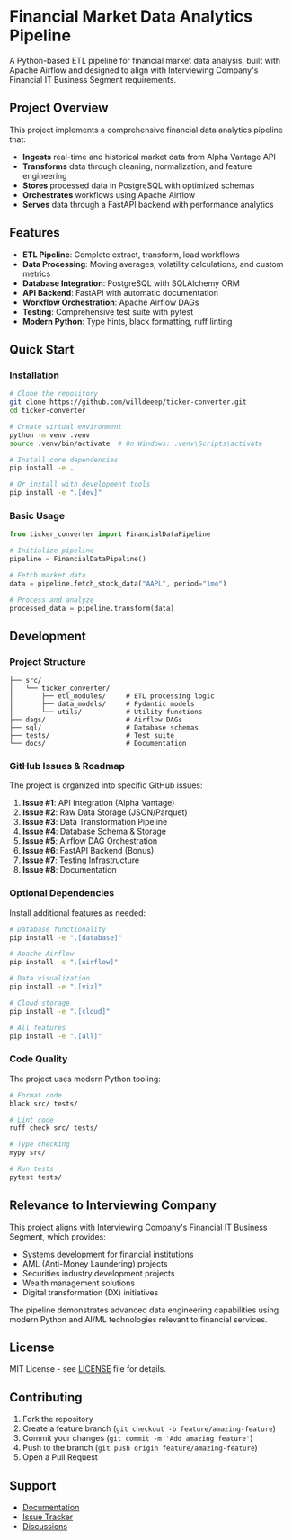 # Financial Market Data Analytics Pipeline

A Python-based ETL pipeline for financial market data analysis, built with Apache Airflow and designed to align with Interviewing Company's Financial IT Business Segment requirements.

## Project Overview

This project implements a comprehensive financial data analytics pipeline that:

- **Ingests** real-time and historical market data from Alpha Vantage API
- **Transforms** data through cleaning, normalization, and feature engineering
- **Stores** processed data in PostgreSQL with optimized schemas
- **Orchestrates** workflows using Apache Airflow
- **Serves** data through a FastAPI backend with performance analytics

## Features

- **ETL Pipeline**: Complete extract, transform, load workflows
- **Data Processing**: Moving averages, volatility calculations, and custom metrics
- **Database Integration**: PostgreSQL with SQLAlchemy ORM
- **API Backend**: FastAPI with automatic documentation
- **Workflow Orchestration**: Apache Airflow DAGs
- **Testing**: Comprehensive test suite with pytest
- **Modern Python**: Type hints, black formatting, ruff linting

## Quick Start

### Installation

```bash
# Clone the repository
git clone https://github.com/willdeeep/ticker-converter.git
cd ticker-converter

# Create virtual environment
python -m venv .venv
source .venv/bin/activate  # On Windows: .venv\Scripts\activate

# Install core dependencies
pip install -e .

# Or install with development tools
pip install -e ".[dev]"
```

### Basic Usage

```python
from ticker_converter import FinancialDataPipeline

# Initialize pipeline
pipeline = FinancialDataPipeline()

# Fetch market data
data = pipeline.fetch_stock_data("AAPL", period="1mo")

# Process and analyze
processed_data = pipeline.transform(data)
```

## Development

### Project Structure

```
├── src/
│   └── ticker_converter/
│       ├── etl_modules/     # ETL processing logic
│       ├── data_models/     # Pydantic models
│       └── utils/           # Utility functions
├── dags/                    # Airflow DAGs
├── sql/                     # Database schemas
├── tests/                   # Test suite
└── docs/                    # Documentation
```

### GitHub Issues & Roadmap

The project is organized into specific GitHub issues:

1. **Issue #1**: API Integration (Alpha Vantage)
2. **Issue #2**: Raw Data Storage (JSON/Parquet)
3. **Issue #3**: Data Transformation Pipeline
4. **Issue #4**: Database Schema & Storage
5. **Issue #5**: Airflow DAG Orchestration
6. **Issue #6**: FastAPI Backend (Bonus)
7. **Issue #7**: Testing Infrastructure
8. **Issue #8**: Documentation

### Optional Dependencies

Install additional features as needed:

```bash
# Database functionality
pip install -e ".[database]"

# Apache Airflow
pip install -e ".[airflow]"

# Data visualization
pip install -e ".[viz]"

# Cloud storage
pip install -e ".[cloud]"

# All features
pip install -e ".[all]"
```

### Code Quality

The project uses modern Python tooling:

```bash
# Format code
black src/ tests/

# Lint code
ruff check src/ tests/

# Type checking
mypy src/

# Run tests
pytest tests/
```

## Relevance to Interviewing Company

This project aligns with Interviewing Company's Financial IT Business Segment, which provides:
- Systems development for financial institutions
- AML (Anti-Money Laundering) projects
- Securities industry development projects
- Wealth management solutions
- Digital transformation (DX) initiatives

The pipeline demonstrates advanced data engineering capabilities using modern Python and AI/ML technologies relevant to financial services.

## License

MIT License - see [LICENSE](LICENSE) file for details.

## Contributing

1. Fork the repository
2. Create a feature branch (`git checkout -b feature/amazing-feature`)
3. Commit your changes (`git commit -m 'Add amazing feature'`)
4. Push to the branch (`git push origin feature/amazing-feature`)
5. Open a Pull Request

## Support

- [Documentation](docs/)
- [Issue Tracker](https://github.com/willdeeep/ticker-converter/issues)
- [Discussions](https://github.com/willdeeep/ticker-converter/discussions)
